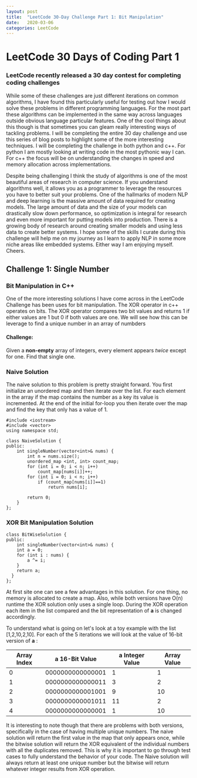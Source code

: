 ```yaml
---
layout: post
title:  "LeetCode 30-Day Challenge Part 1: Bit Manipulation"
date:   2020-03-06 
categories: LeetCode
---
```

# LeetCode 30 Days of Coding Part 1
### LeetCode recently released a 30 day contest for completing coding challenges
While some of these challenges are just different iterations on common algorithms, I have found this particularly useful for testing out how I would solve these problems in different programming languages. For the most part these algorithms can be implemented in the same way across languages outside obvious language particular features. One of the cool things about this though is that sometimes you can gleam really interesting ways of tackling problems. I will be completing the entire 30 day challenge and use this series of blog posts to highlight some of the more interesting techniques. I will be completing the challenge in both python and c++. For python I am mostly looking at writing code in the most pythonic way I can. For c++ the focus will be on understanding the changes in speed and memory allocation across implementations. 

Despite being challenging I think the study of algorithms is one of the most beautiful areas of research in computer science. If you understand algorithms well, it allows you as a programmer to leverage the resources you have to better suit your problems. One of the hallmarks of modern NLP and deep learning  is the massive amount of data required for creating models. The large amount of data and the size of your models can drastically slow down performance, so optimization is integral for research and even more important for putting models into production. There is a growing body of research around creating smaller models and using less data to create better systems. I hope some of the skills I curate during this challenge will help me on my journey as I learn to apply NLP in some more niche areas like embedded systems. Either way I am enjoying myself. Cheers.

## Challenge 1: Single Number
### Bit Manipulation in C++
One of the more interesting solutions I have come across in the LeetCode Challenge has been uses for bit manipulation. The XOR operator in c++ operates on bits. The XOR operator compares two bit values and returns 1 if either values are 1 but 0 if both values are one. We will see how this can be leverage to find a unique number in an array of numbders

#### Challenge:
Given a **non-empty** array of integers, every element appears _twice_ except for one. Find that single one.

### Naive Solution
The naive solution to this problem is pretty straight forward. You first initialize an unordered map and then iterate over the list. For each element in the array if the map contains the number as a key its value is incremented. At the end of the initial for-loop you then iterate over the map and find the key that only has a value of 1. 
```
#include <iostream>
#include <vector>
using namespace std;

class NaiveSolution {
public:
    int singleNumber(vector<int>& nums) {
        int n = nums.size();
        unordered_map <int, int> count_map;
        for (int i = 0; i < n; i++)
            count_map[nums[i]]++;
        for (int i = 0; i < n; i++)
            if (count_map[nums[i]]==1)
                return nums[i];
                
        return 0;
    }
};
```
### XOR Bit Manipulation Solution 
```
class BitWiseSolution {
public:
    int singleNumber(vector<int>& nums) {
    int a = 0;
    for (int i : nums) {
        a ^= i;
    }
    return a;
  }
};
```
At first site one can see a few advantages in this solution. For one thing, no memory is allocated to create a map. Also, while both versions have O(n) runtime the XOR solution only uses a single loop. During the XOR operation each item in the list compared and the bit representation of **a** is changed accordingly. 

To understand what is going on let's look at a toy example with the list [1,2,10,2,10].
For each of the 5 iterations we will look at the value of 16-bit version of **a** :

| Array Index | **a** 16-Bit Value | **a** Integer Value | Array Value |
| ----- | ----- | ----- | -----|
| 0 | 0000000000000001 | 1 | 1 |
| 1 | 0000000000000011 | 3 | 2 |
| 2 | 0000000000001001 | 9 | 10|
| 3 | 0000000000001011 | 11 | 2|
| 4 | 0000000000000001 | 1 | 10|

It is interesting to note though that there are problems with both versions, specifically in the case of having multiple unique numbers. The naive solution will return the first value in the map that only appears once, while the bitwise solution will return the XOR equivalent of the individual numbers with all the duplicates removed. This is why it is important to go through test cases to fully understand the behavior of your code. The Naive solution will always return at least one unique number but the bitwise will return whatever integer results from XOR operation. 
